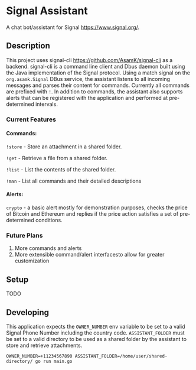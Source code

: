 # Signal Assistant
A chat bot/assistant for Signal https://www.signal.org/.

## Description
This project uses signal-cli https://github.com/AsamK/signal-cli as a backend. signal-cli is a command
line client and Dbus daemon built using the Java implementation of the Signal protocol.
Using a match signal on the `org.asamk.Signal` DBus service, the assistant listens to all
incoming messages and parses their content for commands. Currently all commands are prefixed with `!`.
In addition to commands, the assistant also supports alerts that can be registered with the application
and performed at pre-determined intervals.

### Current Features

#### Commands:
`!store` - Store an attachment in a shared folder.

`!get` - Retrieve a file from a shared folder.

`!list` - List the contents of the shared folder.

`!man` - List all commands and their detailed descriptions

#### Alerts:
`crypto` - a basic alert mostly for demonstration purposes, checks the price of Bitcoin and Ethereum
and replies if the price action satisfies a set of pre-determined conditions.

### Future Plans
1. More commands and alerts
2. More extensible command/alert interfacesto allow for greater customization

## Setup
TODO

## Developing
This application expects the `OWNER_NUMBER` env variable to be set to a valid Signal
Phone Number including the country code. `ASSISTANT_FOLDER` must be set to a valid directory 
to be used as a shared folder by the assistant to store and retrieve attachments. 
```
OWNER_NUMBER=+11234567890 ASSISTANT_FOLDER=/home/user/shared-directory/ go run main.go
```
